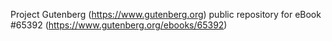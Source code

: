 Project Gutenberg (https://www.gutenberg.org) public repository for eBook #65392 (https://www.gutenberg.org/ebooks/65392)
